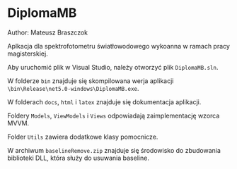 # DiplomaMB

Author: Mateusz Braszczok

Aplkacja dla spektrofotometru światłowodowego wykoanna w ramach pracy magisterskiej.

Aby uruchomić plik w Visual Studio, należy otworzyć plik `DiplomaMB.sln`.

W folderze `bin` znajduje się skompilowana werja aplikacji `\bin\Release\net5.0-windows\DiplomaMB.exe`.

W folderach `docs`, `html` i `latex` znajduje się dokumentacja aplikacji.

Foldery `Models`, `ViewModels` i `Views` odpowiadają zaimplementację wzorca MVVM.

Folder `Utils` zawiera dodatkowe klasy pomocnicze.

W archiwum `baselineRemove.zip` znajduje się środowisko do zbudowania biblioteki DLL, która służy do usuwania baseline.
